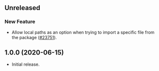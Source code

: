 <!-- Learn how to maintain this file at https://github.com/WordPress/gutenberg/tree/master/packages#maintaining-changelogs. -->

## Unreleased

### New Feature

-   Allow local paths as an option when trying to import a specific file from the package ([#23751](https://github.com/WordPress/gutenberg/pull/23751)).

## 1.0.0 (2020-06-15)

-   Initial release.
